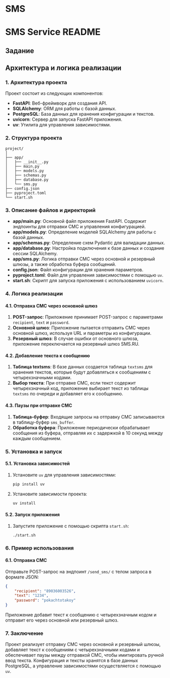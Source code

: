 # SMS

# SMS Service README

## Задание

## Архитектура и логика реализации

### 1. Архитектура проекта

Проект состоит из следующих компонентов:

- **FastAPI**: Веб-фреймворк для создания API.
- **SQLAlchemy**: ORM для работы с базой данных.
- **PostgreSQL**: База данных для хранения конфигурации и текстов.
- **uvicorn**: Сервер для запуска FastAPI приложения.
- **uv**: Утилита для управления зависимостями.

### 2. Структура проекта

```
project/
│
├── app/
│   ├── __init__.py
│   ├── main.py
│   ├── models.py
│   ├── schemas.py
│   ├── database.py
│   └── sms.py
├── config.json
├── pyproject.toml
└── start.sh
```

### 3. Описание файлов и директорий

- **app/main.py**: Основной файл приложения FastAPI. Содержит эндпоинты для отправки СМС и управления конфигурацией.
- **app/models.py**: Определение моделей SQLAlchemy для работы с базой данных.
- **app/schemas.py**: Определение схем Pydantic для валидации данных.
- **app/database.py**: Настройка подключения к базе данных и создание сессии SQLAlchemy.
- **app/sms.py**: Логика отправки СМС через основной и резервный шлюзы, а также обработка буфера сообщений.
- **config.json**: Файл конфигурации для хранения параметров.
- **pyproject.toml**: Файл для управления зависимостями с помощью `uv`.
- **start.sh**: Скрипт для запуска приложения с использованием `uvicorn`.

### 4. Логика реализации

#### 4.1. Отправка СМС через основной шлюз

1. **POST-запрос**: Приложение принимает POST-запрос с параметрами `recipient`, `text` и `password`.
2. **Основной шлюз**: Приложение пытается отправить СМС через основной шлюз, используя URL и параметры из конфигурации.
3. **Резервный шлюз**: В случае ошибки от основного шлюза, приложение переключается на резервный шлюз SMS.RU.

#### 4.2. Добавление текста к сообщению

1. **Таблица textsms**: В базе данных создается таблица `textsms` для хранения текстов, которые будут добавляться к сообщениям с четырехзначными кодами.
2. **Выбор текста**: При отправке СМС, если текст содержит четырехзначный код, приложение выбирает текст из таблицы `textsms` по очереди и добавляет его к сообщению.

#### 4.3. Паузы при отправке СМС

1. **Таблица-буфер**: Входящие запросы на отправку СМС записываются в таблицу-буфер `sms_buffer`.
2. **Обработка буфера**: Приложение периодически обрабатывает сообщения из буфера, отправляя их с задержкой в 10 секунд между каждым сообщением.

### 5. Установка и запуск

#### 5.1. Установка зависимостей

1. Установите `uv` для управления зависимостями:
   ```bash
   pip install uv
   ```
2. Установите зависимости проекта:
   ```bash
   uv install
   ```

#### 5.2. Запуск приложения

1. Запустите приложение с помощью скрипта `start.sh`:
   ```bash
   ./start.sh
   ```

### 6. Пример использования

#### 6.1. Отправка СМС

Отправьте POST-запрос на эндпоинт `/send_sms/` с телом запроса в формате JSON:

```json
{
    "recipient": "89036003526",
    "text": "1234",
    "password": "pokachtotakoy"
}
```

Приложение добавит текст к сообщению с четырехзначным кодом и отправит его через основной или резервный шлюз.

### 7. Заключение

Проект реализует отправку СМС через основной и резервный шлюзы, добавляет текст к сообщениям с четырехзначными кодами и обеспечивает паузы между отправкой СМС, чтобы имитировать ручной ввод текста. Конфигурация и тексты хранятся в базе данных PostgreSQL, а управление зависимостями осуществляется с помощью `uv`.
